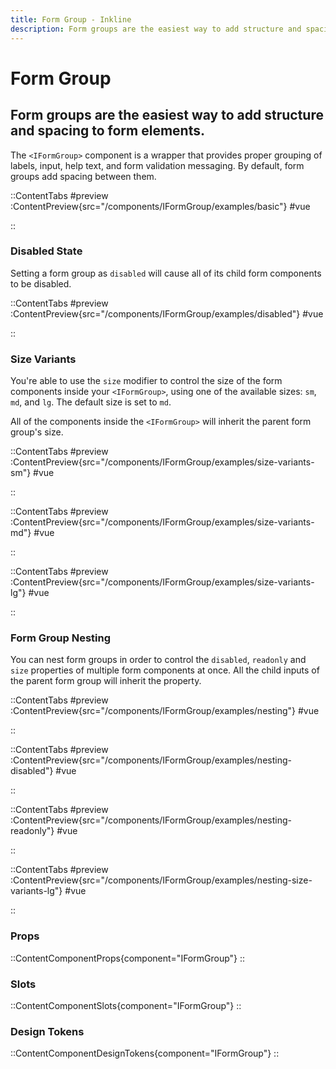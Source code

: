```yaml
---
title: Form Group - Inkline
description: Form groups are the easiest way to add structure and spacing to form elements. 
---
```


# Form Group
## Form groups are the easiest way to add structure and spacing to form elements. 

The `<IFormGroup>` component is a wrapper that provides proper grouping of labels, input, help text, and form validation messaging. By default, form groups add spacing between them.

::ContentTabs
#preview
:ContentPreview{src="/components/IFormGroup/examples/basic"}
#vue
<!-- Autodocs{src="@inkline/inkline/components/IFormGroup/examples/basic.raw.vue" lang="vue"} -->
::

### Disabled State
Setting a form group as `disabled` will cause all of its child form components to be disabled.

::ContentTabs
#preview
:ContentPreview{src="/components/IFormGroup/examples/disabled"}
#vue
<!-- Autodocs{src="@inkline/inkline/components/IFormGroup/examples/disabled.raw.vue" lang="vue"} -->
::

### Size Variants
You're able to use the `size` modifier to control the size of the form components inside your `<IFormGroup>`, using one of the available sizes: `sm`, `md`, and `lg`. The default size is set to `md`. 

All of the components inside the `<IFormGroup>` will inherit the parent form group's size.


::ContentTabs
#preview
:ContentPreview{src="/components/IFormGroup/examples/size-variants-sm"}
#vue
<!-- Autodocs{src="@inkline/inkline/components/IFormGroup/examples/size-variants-sm.raw.vue" lang="vue"} -->
::

::ContentTabs
#preview
:ContentPreview{src="/components/IFormGroup/examples/size-variants-md"}
#vue
<!-- Autodocs{src="@inkline/inkline/components/IFormGroup/examples/size-variants-md.raw.vue" lang="vue"} -->
::

::ContentTabs
#preview
:ContentPreview{src="/components/IFormGroup/examples/size-variants-lg"}
#vue
<!-- Autodocs{src="@inkline/inkline/components/IFormGroup/examples/size-variants-lg.raw.vue" lang="vue"} -->
::

### Form Group Nesting
You can nest form groups in order to control the `disabled`, `readonly` and `size` properties of multiple form components at once. All the child inputs of the parent form group will inherit the property.


::ContentTabs
#preview
:ContentPreview{src="/components/IFormGroup/examples/nesting"}
#vue
<!-- Autodocs{src="@inkline/inkline/components/IFormGroup/examples/nesting.raw.vue" lang="vue"} -->
::

::ContentTabs
#preview
:ContentPreview{src="/components/IFormGroup/examples/nesting-disabled"}
#vue
<!-- Autodocs{src="@inkline/inkline/components/IFormGroup/examples/nesting-disabled.raw.vue" lang="vue"} -->
::

::ContentTabs
#preview
:ContentPreview{src="/components/IFormGroup/examples/nesting-readonly"}
#vue
<!-- Autodocs{src="@inkline/inkline/components/IFormGroup/examples/nesting-readonly.raw.vue" lang="vue"} -->
::

::ContentTabs
#preview
:ContentPreview{src="/components/IFormGroup/examples/nesting-size-variants-lg"}
#vue
<!-- Autodocs{src="@inkline/inkline/components/IFormGroup/examples/nesting-size-variants-lg.raw.vue" lang="vue"} -->
::


### Props
::ContentComponentProps{component="IFormGroup"}
::

### Slots
::ContentComponentSlots{component="IFormGroup"}
::

### Design Tokens
::ContentComponentDesignTokens{component="IFormGroup"}
::
